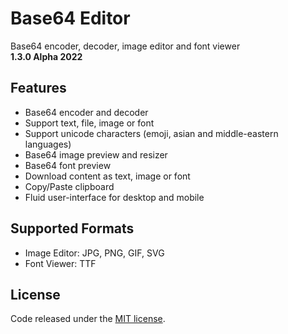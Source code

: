 # Base64 Editor

Base64 encoder, decoder, image editor and font viewer<br>
**1.3.0 Alpha 2022**

## Features
- Base64 encoder and decoder
- Support text, file, image or font
- Support unicode characters (emoji, asian and middle-eastern languages)
- Base64 image preview and resizer
- Base64 font preview
- Download content as text, image or font
- Copy/Paste clipboard
- Fluid user-interface for desktop and mobile
    
## Supported Formats
- Image Editor: JPG, PNG, GIF, SVG
- Font Viewer: TTF

## License
Code released under the [MIT license](https://github.com/nimadez/base64/blob/main/LICENSE).
